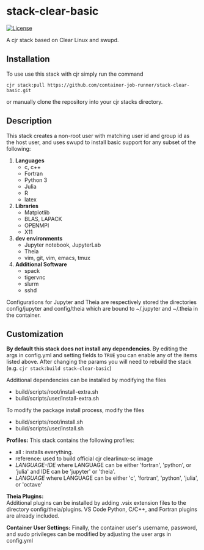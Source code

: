# stack-clear-basic
[![License](https://img.shields.io/badge/License-Apache%202.0-blue.svg)](https://github.com/gitbucket/gitbucket/blob/master/LICENSE)

A cjr stack based on Clear Linux and swupd.

## Installation

To use use this stack with cjr simply run the command

`cjr stack:pull https://github.com/container-job-runner/stack-clear-basic.git`

or manually clone the repository into your cjr stacks directory.

## Description

This stack creates a non-root user with matching user id and group id as the host user, and uses swupd to install basic support for any subset of the following:

1. **Languages**
   - c, c++
   - Fortran
   - Python 3
   - Julia
   - R
   - latex
2. **Libraries**
   - Matplotlib
   - BLAS, LAPACK
   - OPENMPI
   - X11
3. **dev environments**
   - Jupyter notebook, JupyterLab
   - Theia
   - vim, git, vim, emacs, tmux
4. **Additional Software**
   - spack
   - tigervnc
   - slurm
   - sshd

Configurations for Jupyter and Theia are respectively stored the directories config/jupyter and config/theia which are bound to ~/.jupyter and ~/.theia in the container.

## Customization

**By default this stack does not install any dependencies**. By editing the args in config.yml and setting fields to `TRUE` you can enable any of the items listed above. After changing the params you will need to rebuild the stack (e.g. `cjr stack:build stack-clear-basic`)

Additional dependencies can be installed by modifying the files
- build/scripts/root/install-extra.sh
- build/scripts/user/install-extra.sh

To modify the package install process, modify the files
- build/scripts/root/install.sh
- build/scripts/user/install.sh

**Profiles:** 
This stack contains the following profiles:
- all : installs everything.
- reference: used to build official cjr clearlinux-sc image
- *LANGUAGE-IDE* where LANGUAGE can be either 'fortran', 'python', or 'julia' and IDE can be 'jupyter' or 'theia'.
- *LANGUAGE* where LANGUAGE can be either 'c', 'fortran', 'python', 'julia', or 'octave'

**Theia Plugins:**  
Additional plugins can be installed by adding .vsix extension files to the directory config/theia/plugins. VS Code Python, C/C++, and Fortran plugins are already included.

**Container User Settings:**
Finally, the container user's username, password, and sudo privileges can be modified by adjusting the user args in config.yml